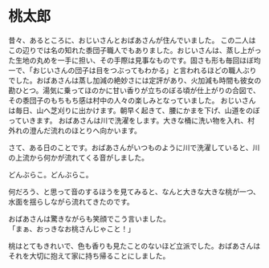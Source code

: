 # 桃太郎

昔々、あるところに、おじいさんとおばあさんが住んでいました。
この二人はこの辺りでは名の知れた黍団子職人でもありました。おじいさんは、蒸し上がった生地の丸めを一手に担い、その手際は見事なものです。固さも形も毎回ほぼ均一で、「おじいさんの団子は目をつぶってもわかる」と言われるほどの職人ぶりでした。おばあさんは蒸し加減の絶妙さには定評があり、火加減も時間も彼女の勘ひとつ。湯気に乗ってほのかに甘い香りが立ちのぼる頃が仕上がりの合図で、その黍団子のもちもち感は村中の人々の楽しみとなっていました。
おじいさんは毎日、山へ芝刈りに出かけます。朝早く起きて、腰にかまを下げ、山道をのぼっていきます。
おばあさんは川で洗濯をします。大きな桶に洗い物を入れ、村外れの澄んだ流れのほとりへ向かいます。

さて、ある日のことです。おばあさんがいつものように川で洗濯していると、川の上流から何かが流れてくる音がしました。

どんぶらこ。どんぶらこ。

何だろう、と思って音のするほうを見てみると、なんと大きな大きな桃が一つ、水面を揺らしながら流れてきたのです。

おばあさんは驚きながらも笑顔でこう言いました。  
「まぁ、おっきなお桃さんじゃこと！」

桃はとてもきれいで、色も香りも見たことのないほど立派でした。おばあさんはそれを大切に抱えて家に持ち帰ることにしました。
